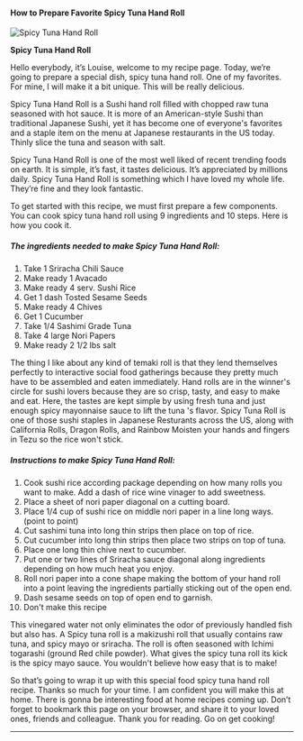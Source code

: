             

#### How to Prepare Favorite Spicy Tuna Hand Roll

![Spicy Tuna Hand Roll](https://img-global.cpcdn.com/recipes/47120425/751x532cq70/spicy-tuna-hand-roll-recipe-main-photo.jpg)

**Spicy Tuna Hand Roll**

Hello everybody, it’s Louise, welcome to my recipe page. Today, we’re going to prepare a special dish, spicy tuna hand roll. One of my favorites. For mine, I will make it a bit unique. This will be really delicious.

Spicy Tuna Hand Roll is a Sushi hand roll filled with chopped raw tuna seasoned with hot sauce. It is more of an American-style Sushi than traditional Japanese Sushi, yet it has become one of everyone's favorites and a staple item on the menu at Japanese restaurants in the US today. Thinly slice the tuna and season with salt.

Spicy Tuna Hand Roll is one of the most well liked of recent trending foods on earth. It is simple, it’s fast, it tastes delicious. It’s appreciated by millions daily. Spicy Tuna Hand Roll is something which I have loved my whole life. They’re fine and they look fantastic.

To get started with this recipe, we must first prepare a few components. You can cook spicy tuna hand roll using 9 ingredients and 10 steps. Here is how you cook it.

##### The ingredients needed to make Spicy Tuna Hand Roll:

1.  Take 1 Sriracha Chili Sauce
2.  Make ready 1 Avacado
3.  Make ready 4 serv. Sushi Rice
4.  Get 1 dash Tosted Sesame Seeds
5.  Make ready 4 Chives
6.  Get 1 Cucumber
7.  Take 1/4 Sashimi Grade Tuna
8.  Take 4 large Nori Papers
9.  Make ready 2 1/2 lbs salt

The thing I like about any kind of temaki roll is that they lend themselves perfectly to interactive social food gatherings because they pretty much have to be assembled and eaten immediately. Hand rolls are in the winner's circle for sushi lovers because they are so crisp, tasty, and easy to make and eat. Here, the tastes are kept simple by using fresh tuna and just enough spicy mayonnaise sauce to lift the tuna 's flavor. Spicy Tuna Roll is one of those sushi staples in Japanese Resturants across the US, along with California Rolls, Dragon Rolls, and Rainbow Moisten your hands and fingers in Tezu so the rice won't stick.

##### Instructions to make Spicy Tuna Hand Roll:

1.  Cook sushi rice according package depending on how many rolls you want to make. Add a dash of rice wine vinager to add sweetness.
2.  Place a sheet of nori paper diagonal on a cutting board.
3.  Place 1/4 cup of sushi rice on middle nori paper in a line long ways. (point to point)
4.  Cut sashimi tuna into long thin strips then place on top of rice.
5.  Cut cucumber into long thin strips then place two strips on top of tuna.
6.  Place one long thin chive next to cucumber.
7.  Put one or two lines of Sriracha sauce diagonal along ingredients depending on how much heat you enjoy.
8.  Roll nori paper into a cone shape making the bottom of your hand roll into a point leaving the ingredients partially sticking out of the open end.
9.  Dash sesame seeds on top of open end to garnish.
10.  Don't make this recipe

This vinegared water not only eliminates the odor of previously handled fish but also has. A Spicy tuna roll is a makizushi roll that usually contains raw tuna, and spicy mayo or sriracha. The roll is often seasoned with Ichimi togarashi (ground Red chile powder). What gives the spicy tuna roll its kick is the spicy mayo sauce. You wouldn't believe how easy that is to make!

So that’s going to wrap it up with this special food spicy tuna hand roll recipe. Thanks so much for your time. I am confident you will make this at home. There is gonna be interesting food at home recipes coming up. Don’t forget to bookmark this page on your browser, and share it to your loved ones, friends and colleague. Thank you for reading. Go on get cooking!

* * *